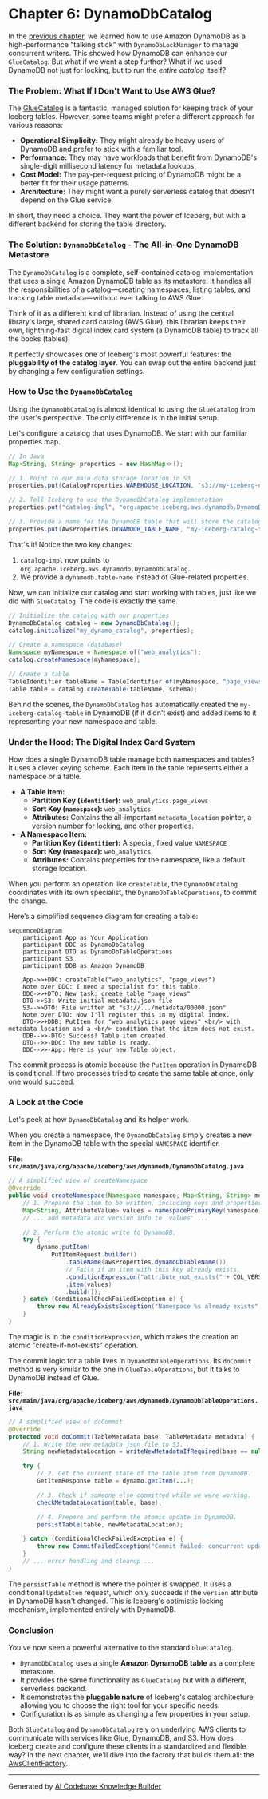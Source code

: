 # Chapter 6: DynamoDbCatalog

In the [previous chapter](05_dynamodblockmanager_.md), we learned how to use Amazon DynamoDB as a high-performance "talking stick" with `DynamoDbLockManager` to manage concurrent writers. This showed how DynamoDB can enhance our `GlueCatalog`. But what if we went a step further? What if we used DynamoDB not just for locking, but to run the *entire catalog* itself?

### The Problem: What If I Don't Want to Use AWS Glue?

The [GlueCatalog](02_gluecatalog_.md) is a fantastic, managed solution for keeping track of your Iceberg tables. However, some teams might prefer a different approach for various reasons:
*   **Operational Simplicity:** They might already be heavy users of DynamoDB and prefer to stick with a familiar tool.
*   **Performance:** They may have workloads that benefit from DynamoDB's single-digit millisecond latency for metadata lookups.
*   **Cost Model:** The pay-per-request pricing of DynamoDB might be a better fit for their usage patterns.
*   **Architecture:** They might want a purely serverless catalog that doesn't depend on the Glue service.

In short, they need a choice. They want the power of Iceberg, but with a different backend for storing the table directory.

### The Solution: `DynamoDbCatalog` - The All-in-One DynamoDB Metastore

The `DynamoDbCatalog` is a complete, self-contained catalog implementation that uses a single Amazon DynamoDB table as its metastore. It handles all the responsibilities of a catalog—creating namespaces, listing tables, and tracking table metadata—without ever talking to AWS Glue.

Think of it as a different kind of librarian. Instead of using the central library's large, shared card catalog (AWS Glue), this librarian keeps their own, lightning-fast digital index card system (a DynamoDB table) to track all the books (tables).

It perfectly showcases one of Iceberg's most powerful features: the **pluggability of the catalog layer**. You can swap out the entire backend just by changing a few configuration settings.

### How to Use the `DynamoDbCatalog`

Using the `DynamoDbCatalog` is almost identical to using the `GlueCatalog` from the user's perspective. The only difference is in the initial setup.

Let's configure a catalog that uses DynamoDB. We start with our familiar properties map.

```java
// In Java
Map<String, String> properties = new HashMap<>();

// 1. Point to our main data storage location in S3
properties.put(CatalogProperties.WAREHOUSE_LOCATION, "s3://my-iceberg-data-bucket/warehouse");

// 2. Tell Iceberg to use the DynamoDbCatalog implementation
properties.put("catalog-impl", "org.apache.iceberg.aws.dynamodb.DynamoDbCatalog");

// 3. Provide a name for the DynamoDB table that will store the catalog
properties.put(AwsProperties.DYNAMODB_TABLE_NAME, "my-iceberg-catalog-table");
```
That's it! Notice the two key changes:
1.  `catalog-impl` now points to `org.apache.iceberg.aws.dynamodb.DynamoDbCatalog`.
2.  We provide a `dynamodb.table-name` instead of Glue-related properties.

Now, we can initialize our catalog and start working with tables, just like we did with `GlueCatalog`. The code is exactly the same.

```java
// Initialize the catalog with our properties
DynamoDbCatalog catalog = new DynamoDbCatalog();
catalog.initialize("my_dynamo_catalog", properties);

// Create a namespace (database)
Namespace myNamespace = Namespace.of("web_analytics");
catalog.createNamespace(myNamespace);

// Create a table
TableIdentifier tableName = TableIdentifier.of(myNamespace, "page_views");
Table table = catalog.createTable(tableName, schema);
```

Behind the scenes, the `DynamoDbCatalog` has automatically created the `my-iceberg-catalog-table` in DynamoDB (if it didn't exist) and added items to it representing your new namespace and table.

### Under the Hood: The Digital Index Card System

How does a single DynamoDB table manage both namespaces and tables? It uses a clever keying scheme. Each item in the table represents either a namespace or a table.

*   **A Table Item:**
    *   **Partition Key (`identifier`):** `web_analytics.page_views`
    *   **Sort Key (`namespace`):** `web_analytics`
    *   **Attributes:** Contains the all-important `metadata_location` pointer, a version number for locking, and other properties.
*   **A Namespace Item:**
    *   **Partition Key (`identifier`):** A special, fixed value `NAMESPACE`
    *   **Sort Key (`namespace`):** `web_analytics`
    *   **Attributes:** Contains properties for the namespace, like a default storage location.

When you perform an operation like `createTable`, the `DynamoDbCatalog` coordinates with its own specialist, the `DynamoDbTableOperations`, to commit the change.

Here’s a simplified sequence diagram for creating a table:

```mermaid
sequenceDiagram
    participant App as Your Application
    participant DDC as DynamoDbCatalog
    participant DTO as DynamoDbTableOperations
    participant S3
    participant DDB as Amazon DynamoDB

    App->>+DDC: createTable("web_analytics", "page_views")
    Note over DDC: I need a specialist for this table.
    DDC->>+DTO: New task: create table "page_views"
    DTO->>S3: Write initial metadata.json file
    S3-->>DTO: File written at "s3://.../metadata/00000.json"
    Note over DTO: Now I'll register this in my digital index.
    DTO->>+DDB: PutItem for "web_analytics.page_views" <br/> with metadata location and a <br/> condition that the item does not exist.
    DDB-->>-DTO: Success! Table item created.
    DTO-->>-DDC: The new table is ready.
    DDC-->>-App: Here is your new Table object.
```

The commit process is atomic because the `PutItem` operation in DynamoDB is conditional. If two processes tried to create the same table at once, only one would succeed.

### A Look at the Code

Let's peek at how `DynamoDbCatalog` and its helper work.

When you create a namespace, the `DynamoDbCatalog` simply creates a new item in the DynamoDB table with the special `NAMESPACE` identifier.

**File: `src/main/java/org/apache/iceberg/aws/dynamodb/DynamoDbCatalog.java`**
```java
// A simplified view of createNamespace
@Override
public void createNamespace(Namespace namespace, Map<String, String> metadata) {
    // 1. Prepare the item to be written, including keys and properties.
    Map<String, AttributeValue> values = namespacePrimaryKey(namespace);
    // ... add metadata and version info to 'values' ...

    // 2. Perform the atomic write to DynamoDB.
    try {
        dynamo.putItem(
            PutItemRequest.builder()
                .tableName(awsProperties.dynamoDbTableName())
                // Fails if an item with this key already exists.
                .conditionExpression("attribute_not_exists(" + COL_VERSION + ")")
                .item(values)
                .build());
    } catch (ConditionalCheckFailedException e) {
        throw new AlreadyExistsException("Namespace %s already exists", namespace);
    }
}
```
The magic is in the `conditionExpression`, which makes the creation an atomic "create-if-not-exists" operation.

The commit logic for a table lives in `DynamoDbTableOperations`. Its `doCommit` method is very similar to the one in `GlueTableOperations`, but it talks to DynamoDB instead of Glue.

**File: `src/main/java/org/apache/iceberg/aws/dynamodb/DynamoDbTableOperations.java`**
```java
// A simplified view of doCommit
@Override
protected void doCommit(TableMetadata base, TableMetadata metadata) {
    // 1. Write the new metadata.json file to S3.
    String newMetadataLocation = writeNewMetadataIfRequired(base == null, metadata);

    try {
        // 2. Get the current state of the table item from DynamoDB.
        GetItemResponse table = dynamo.getItem(...);

        // 3. Check if someone else committed while we were working.
        checkMetadataLocation(table, base);

        // 4. Prepare and perform the atomic update in DynamoDB.
        persistTable(table, newMetadataLocation);

    } catch (ConditionalCheckFailedException e) {
        throw new CommitFailedException("Commit failed: concurrent update", e);
    }
    // ... error handling and cleanup ...
}
```
The `persistTable` method is where the pointer is swapped. It uses a conditional `UpdateItem` request, which only succeeds if the `version` attribute in DynamoDB hasn't changed. This is Iceberg's optimistic locking mechanism, implemented entirely with DynamoDB.

### Conclusion

You've now seen a powerful alternative to the standard `GlueCatalog`.

*   `DynamoDbCatalog` uses a single **Amazon DynamoDB table** as a complete metastore.
*   It provides the same functionality as `GlueCatalog` but with a different, serverless backend.
*   It demonstrates the **pluggable nature** of Iceberg's catalog architecture, allowing you to choose the right tool for your specific needs.
*   Configuration is as simple as changing a few properties in your setup.

Both `GlueCatalog` and `DynamoDbCatalog` rely on underlying AWS clients to communicate with services like Glue, DynamoDB, and S3. How does Iceberg create and configure these clients in a standardized and flexible way? In the next chapter, we'll dive into the factory that builds them all: the [AwsClientFactory](07_awsclientfactory_.md).

---

Generated by [AI Codebase Knowledge Builder](https://github.com/The-Pocket/Tutorial-Codebase-Knowledge)